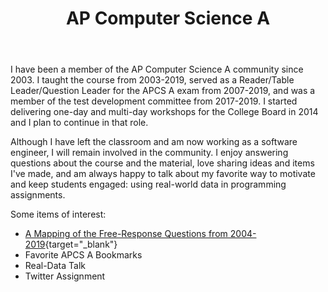 ﻿---
layout: page

title: AP Computer Science A

featured_image: /assets/images/pages/apcs-a.jpg


---

I have been a member of the AP Computer Science A community since 2003. I taught the course from 2003-2019, served as a Reader/Table Leader/Question Leader for the APCS A exam from 2007-2019, and was a member of the test development committee from 2017-2019.  I started delivering one-day and multi-day workshops for the College Board in 2014 and I plan to continue in that role.   

Although I have left the classroom and am now working as a software engineer, I will remain involved in the community.  I enjoy answering questions about the course and the material, love sharing ideas and items I've made, and am always happy to talk about my favorite way to motivate and keep students engaged:  using real-world data in programming assignments. 

Some items of interest:

* [A Mapping of the Free-Response Questions from 2004-2019](https://docs.google.com/spreadsheets/d/1Q0pbL9qawN8XlUctkDIiqsP6XdwR-IcWZ_cwauHy0-U/edit?usp=sharing){target="_blank"}
* Favorite APCS A Bookmarks
* Real-Data Talk
* Twitter Assignment

